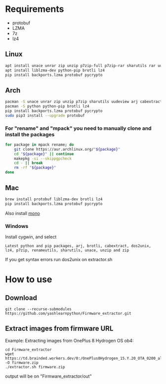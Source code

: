 # Requirements
- protobuf
- LZMA
- 7z
- lz4
## Linux
```bash
apt install unace unrar zip unzip p7zip-full p7zip-rar sharutils rar uudeview mpack arj cabextract rename
apt install liblzma-dev python-pip brotli lz4
pip install backports.lzma protobuf pycrypto
```
## Arch
```bash
pacman -S unace unrar zip unzip p7zip sharutils uudeview arj cabextract
pacman -S python python-pip brotli lz4
pip install backports.lzma protobuf pycrypto
sudo pip3 install --upgrade protobuf
```
### For "rename" and "mpack" you need to manually clone and install the packages
```bash
for package in mpack rename; do
    git clone https://aur.archlinux.org/"${package}"
    cd "${package}" || continue
    makepkg -si --skippgpcheck
    cd - || break
    rm -rf "${package}"
done
```
## Mac
```bash
brew install protobuf liblzma-dev brotli lz4
pip install backports.lzma protobuf pycrypto
```
Also install [mono](https://www.mono-project.com/docs/getting-started/install/mac/)  

### Windows
Install cygwin, and select

```Latest python and pip packages, arj, brotli, cabextract, dos2unix, lz4, p7zip, renameutils, sharutils, unace, unzip and zip```

If you get syntax errors run dos2unix on extractor.sh

# How to use
## Download
```
git clone --recurse-submodules https://github.com/yashlearnpython/Firmware_extractor.git
```

## Extract images from firmware URL
Example: Extracting images from OnePlus 8 Hydrogen OS ob4:
```
cd Firmware_extractor
wget https://td.brainded.workers.dev/0:/OnePlus8Hydrogen_15.Y.20_OTA_0200_all_2105072228_21bc.zip -O firmware.zip
./extractor.sh firmware.zip
```
output will be on "Firmware_extractor/out"
